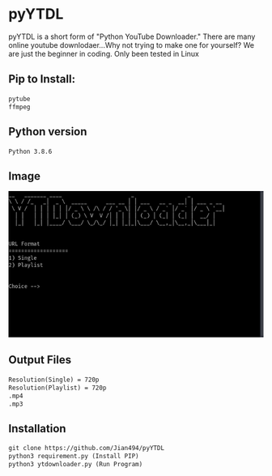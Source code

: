 # pyYTDL
pyYTDL is a short form of "Python YouTube Downloader." 
There are many online youtube downlodaer...Why not trying to make one for yourself? We are just the beginner in coding.
Only been tested in Linux

## Pip to Install:
```
pytube
ffmpeg
```
## Python version
```
Python 3.8.6
```
## Image
![](/pyYTDL.png)

## Output Files
```
Resolution(Single) = 720p
Resolution(Playlist) = 720p
.mp4
.mp3
```
## Installation
```
git clone https://github.com/Jian494/pyYTDL
python3 requirement.py (Install PIP)
python3 ytdownloader.py (Run Program)
```
